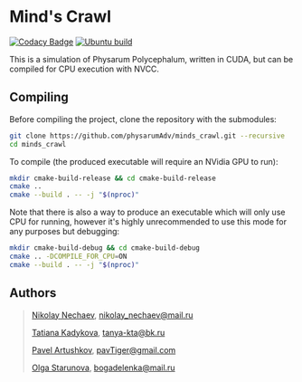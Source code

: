 # Mind's Crawl

[![Codacy Badge](https://api.codacy.com/project/badge/Grade/cd8ac0eb5b334c68b7661ab756049191)](https://app.codacy.com/gh/physarumAdv/minds_crawl?utm_source=github.com&utm_medium=referral&utm_content=physarumAdv/minds_crawl&utm_campaign=Badge_Grade_Dashboard)
[![Ubuntu build](https://github.com/physarumAdv/minds_crawl/workflows/Ubuntu%20build/badge.svg)](https://github.com/physarumAdv/minds_crawl/actions?query=workflow%3A%22Ubuntu+build%22)

This is a simulation of Physarum Polycephalum, written in CUDA, but can be compiled for CPU execution with NVCC.

## Compiling

Before compiling the project, clone the repository with the submodules:
```bash
git clone https://github.com/physarumAdv/minds_crawl.git --recursive
cd minds_crawl
```

To compile (the produced executable will require an NVidia GPU to run):
```bash
mkdir cmake-build-release && cd cmake-build-release
cmake ..
cmake --build . -- -j "$(nproc)"
```

Note that there is also a way to produce an executable which will only use CPU for running, however it's highly
unrecommended to use this mode for any purposes but debugging:
```bash
mkdir cmake-build-debug && cd cmake-build-debug
cmake .. -DCOMPILE_FOR_CPU=ON
cmake --build . -- -j "$(nproc)"
```

## Authors

> [Nikolay Nechaev](http://t.me/kolayne), [nikolay_nechaev@mail.ru](mailto:nikolay_nechaev@mail.ru)
>
> [Tatiana Kadykova](http://vk.com/ricopin), [tanya-kta@bk.ru](mailto:tanya-kta@bk.ru)
>
> [Pavel Artushkov](http://t.me/pavtiger), [pavTiger@gmail.com](mailto:pavTiger@gmail.com)
>
> [Olga Starunova](http://vk.com/id2051067), [bogadelenka@mail.ru](mailto:bogadelenka@mail.ru)
